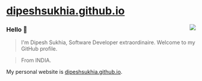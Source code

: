 # [dipeshsukhia.github.io](https://dipeshsukhia.github.io/)

<img align="right" src="https://github-readme-stats.vercel.app/api?username=dipeshsukhia&show_icons=true&icon_color=805AD5&text_color=718096&bg_color=000000&count_private=true" />

### Hello 👋

> I'm Dipesh Sukhia, Software Developer extraordinaire. Welcome to my GitHub profile.

> From INDIA.

My personal website is [dipeshsukhia.github.io](https://dipeshsukhia.github.io/).

<!--
**dipeshsukhia/dipeshsukhia** is a ✨ _special_ ✨ repository because its `README.md` (this file) appears on your GitHub profile.

Here are some ideas to get you started:

- 🔭 I’m currently working on ...
- 🌱 I’m currently learning ...
- 👯 I’m looking to collaborate on ...
- 🤔 I’m looking for help with ...
- 💬 Ask me about ...
- 📫 How to reach me: ...
- 😄 Pronouns: ...
- ⚡ Fun fact: ...
-->
